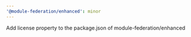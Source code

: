 ```yaml
---
'@module-federation/enhanced': minor
---
```


Add license property to the package.json of module-federation/enhanced
